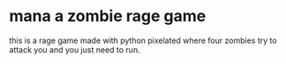 # mana a zombie rage game
this is a rage game made with python
pixelated 
where four zombies try to attack you and you just need to run.
